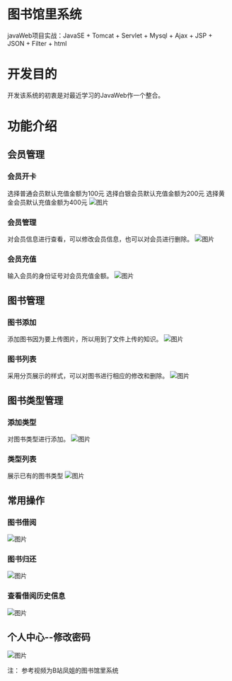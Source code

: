 # 图书馆里系统
  javaWeb项目实战：JavaSE + Tomcat + Servlet + Mysql + Ajax + JSP + JSON + Filter + html

# 开发目的
  开发该系统的初衷是对最近学习的JavaWeb作一个整合。

# 功能介绍
## 会员管理
### 会员开卡
选择普通会员默认充值金额为100元
选择白银会员默认充值金额为200元
选择黄金会员默认充值金额为400元
![图片](https://user-images.githubusercontent.com/64461623/196021524-85757de8-fb25-45b8-b19c-1ba3ea12a3b8.png)

### 会员管理
对会员信息进行查看，可以修改会员信息，也可以对会员进行删除。
![图片](https://user-images.githubusercontent.com/64461623/196021521-dda80859-e9c9-47d4-ae81-8d65293126c5.png)

### 会员充值
输入会员的身份证号对会员充值金额。
![图片](https://user-images.githubusercontent.com/64461623/196021528-c73f51fb-38bd-42ac-82cf-119907f3b585.png)


## 图书管理
### 图书添加
添加图书因为要上传图片，所以用到了文件上传的知识。
![图片](https://user-images.githubusercontent.com/64461623/196021545-960480cd-6fb6-4cdc-a640-1842ab5ef0d6.png)

### 图书列表
采用分页展示的样式，可以对图书进行相应的修改和删除。
![图片](https://user-images.githubusercontent.com/64461623/196021550-6a539bb0-b9e7-4d18-8855-ebf0c14dda92.png)

## 图书类型管理
### 添加类型
对图书类型进行添加。
![图片](https://user-images.githubusercontent.com/64461623/196021577-79f8a814-0b9b-45df-a2d2-6afc13c5ae80.png)

### 类型列表
展示已有的图书类型
![图片](https://user-images.githubusercontent.com/64461623/196021587-bd1f7a48-4408-4b4e-b376-7fe031e433f4.png)


## 常用操作
### 图书借阅
![图片](https://user-images.githubusercontent.com/64461623/196021644-97b5a848-f92f-4c5e-90cf-70475bb990e0.png)

### 图书归还
![图片](https://user-images.githubusercontent.com/64461623/196021663-03eacf77-ae3f-419e-9a4e-ff2fcb9131e9.png)

### 查看借阅历史信息
![图片](https://user-images.githubusercontent.com/64461623/196021684-44bf0770-c302-4ef0-8d29-e32c85ef9537.png)


## 个人中心--修改密码
![图片](https://user-images.githubusercontent.com/64461623/196021597-129bbb6a-cd9c-420c-ad6d-ab1e6c344190.png)



注： 参考视频为B站凤姐的图书馆里系统
